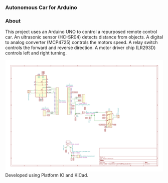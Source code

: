 ### Autonomous Car for Arduino

### About
This project uses an Arduino UNO to control a repurposed remote control car.
An ultrasonic sensor (HC-SR04) detects distance from objects.
A digital to analog converter (MCP4725) controls the motors speed.
A relay switch controls the forward and reverse direction.
A motor driver chip (LR293D) controls left and right turning.

<img src="motor-driver.svg" style="background:white">
Developed using Platform IO and KiCad.

